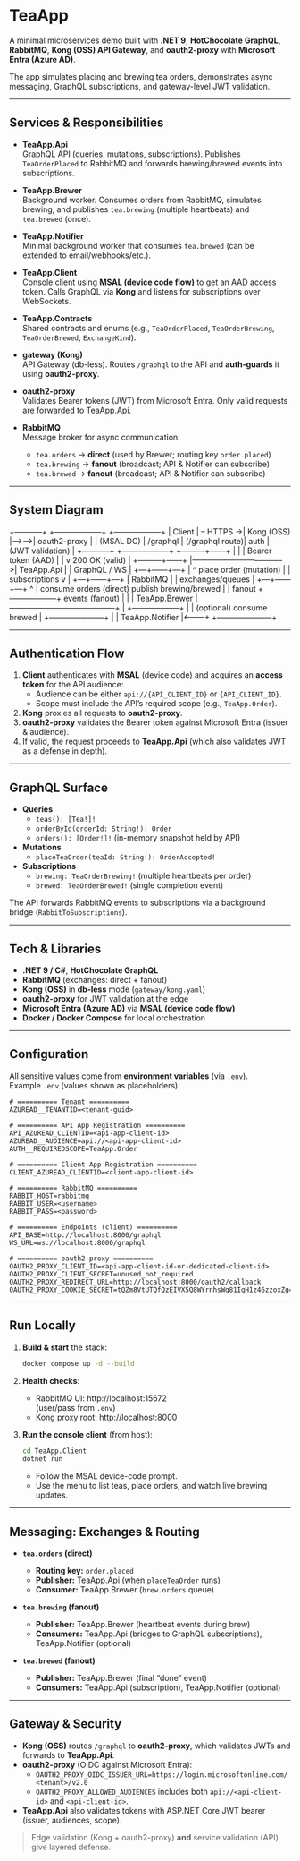 # TeaApp

A minimal microservices demo built with **.NET 9**, **HotChocolate GraphQL**, **RabbitMQ**, **Kong (OSS) API Gateway**, and **oauth2-proxy** with **Microsoft Entra (Azure AD)**.

The app simulates placing and brewing tea orders, demonstrates async messaging, GraphQL subscriptions, and gateway-level JWT validation.

---

## Services & Responsibilities

- **TeaApp.Api**  
  GraphQL API (queries, mutations, subscriptions). Publishes `TeaOrderPlaced` to RabbitMQ and forwards brewing/brewed events into subscriptions.

- **TeaApp.Brewer**  
  Background worker. Consumes orders from RabbitMQ, simulates brewing, and publishes `tea.brewing` (multiple heartbeats) and `tea.brewed` (once).

- **TeaApp.Notifier**  
  Minimal background worker that consumes `tea.brewed` (can be extended to email/webhooks/etc.).

- **TeaApp.Client**  
  Console client using **MSAL (device code flow)** to get an AAD access token. Calls GraphQL via **Kong** and listens for subscriptions over WebSockets.

- **TeaApp.Contracts**  
  Shared contracts and enums (e.g., `TeaOrderPlaced`, `TeaOrderBrewing`, `TeaOrderBrewed`, `ExchangeKind`).

- **gateway (Kong)**  
  API Gateway (db-less). Routes `/graphql` to the API and **auth-guards** it using **oauth2-proxy**.

- **oauth2-proxy**  
  Validates Bearer tokens (JWT) from Microsoft Entra. Only valid requests are forwarded to TeaApp.Api.

- **RabbitMQ**  
  Message broker for async communication:
  - `tea.orders` → **direct** (used by Brewer; routing key `order.placed`)
  - `tea.brewing` → **fanout** (broadcast; API & Notifier can subscribe)
  - `tea.brewed`  → **fanout** (broadcast; API & Notifier can subscribe)

---

## System Diagram
+———–+            +——————+          +——————+
|  Client   | – HTTPS ->|     Kong (OSS)   |—>—–>|  oauth2-proxy    |
| (MSAL DC) |  /graphql  |  (/graphql route)|  auth    | (JWT validation) |
+———–+            +——————+          +———+––––+
|                                                         |
|  Bearer token (AAD)                                     |
|                                                         v  200 OK (valid)
|                                               +———+––––+
|–––––––––––––––––––––––>|   TeaApp.Api     |
|  GraphQL / WS    |
+––+––––+––+
|        ^
place order (mutation)                                  |        | subscriptions
v        |
+––+––––+––+
|   RabbitMQ       |
| exchanges/queues |
+––+––––+––+
^        |
consume orders (direct)     publish brewing/brewed     |        | fanout
+——————+              events (fanout)            |        |
|  TeaApp.Brewer   |—————————————–+        |
+——————+                                                  |
|
(optional) consume brewed  |
+———————+        |
|   TeaApp.Notifier   |<—––+
+———————+

---

## Authentication Flow

1. **Client** authenticates with **MSAL** (device code) and acquires an **access token** for the API audience:
   - Audience can be either `api://{API_CLIENT_ID}` or `{API_CLIENT_ID}`.
   - Scope must include the API’s required scope (e.g., `TeaApp.Order`).
2. **Kong** proxies all requests to **oauth2-proxy**.
3. **oauth2-proxy** validates the Bearer token against Microsoft Entra (issuer & audience).
4. If valid, the request proceeds to **TeaApp.Api** (which also validates JWT as a defense in depth).

---

## GraphQL Surface

- **Queries**
  - `teas(): [Tea!]!`
  - `orderById(orderId: String!): Order`
  - `orders(): [Order!]!` (in-memory snapshot held by API)
- **Mutations**
  - `placeTeaOrder(teaId: String!): OrderAccepted!`
- **Subscriptions**
  - `brewing: TeaOrderBrewing!` (multiple heartbeats per order)
  - `brewed: TeaOrderBrewed!` (single completion event)

The API forwards RabbitMQ events to subscriptions via a background bridge (`RabbitToSubscriptions`).

---

## Tech & Libraries

- **.NET 9 / C#**, **HotChocolate GraphQL**
- **RabbitMQ** (exchanges: direct + fanout)
- **Kong (OSS)** in **db-less** mode (`gateway/kong.yaml`)
- **oauth2-proxy** for JWT validation at the edge
- **Microsoft Entra (Azure AD)** via **MSAL (device code flow)**
- **Docker / Docker Compose** for local orchestration

---

## Configuration

All sensitive values come from **environment variables** (via `.env`).  
Example `.env` (values shown as placeholders):

```env
# ========== Tenant ==========
AZUREAD__TENANTID=<tenant-guid>

# ========== API App Registration ==========
API_AZUREAD_CLIENTID=<api-app-client-id>
AZUREAD__AUDIENCE=api://<api-app-client-id>
AUTH__REQUIREDSCOPE=TeaApp.Order

# ========== Client App Registration ==========
CLIENT_AZUREAD_CLIENTID=<client-app-client-id>

# ========== RabbitMQ ==========
RABBIT_HOST=rabbitmq
RABBIT_USER=<username>
RABBIT_PASS=<password>

# ========== Endpoints (client) ==========
API_BASE=http://localhost:8000/graphql
WS_URL=ws://localhost:8000/graphql

# ========== oauth2-proxy ==========
OAUTH2_PROXY_CLIENT_ID=<api-app-client-id-or-dedicated-client-id>
OAUTH2_PROXY_CLIENT_SECRET=unused_not_required
OAUTH2_PROXY_REDIRECT_URL=http://localhost:8000/oauth2/callback
OAUTH2_PROXY_COOKIE_SECRET=tQZm8VtUTQfQzEIVX5Q8WYrnhsWq81IqH1z46zzoxZg=
```

---

## Run Locally

1. **Build & start** the stack:
   ```bash
   docker compose up -d --build
   ```

2. **Health checks**:
   - RabbitMQ UI: http://localhost:15672  
     (user/pass from `.env`)
   - Kong proxy root: http://localhost:8000

3. **Run the console client** (from host):
   ```bash
   cd TeaApp.Client
   dotnet run
   ```
   - Follow the MSAL device-code prompt.
   - Use the menu to list teas, place orders, and watch live brewing updates.

---

## Messaging: Exchanges & Routing

- **`tea.orders` (direct)**
  - **Routing key:** `order.placed`
  - **Publisher:** TeaApp.Api (when `placeTeaOrder` runs)
  - **Consumer:** TeaApp.Brewer (`brew.orders` queue)

- **`tea.brewing` (fanout)**
  - **Publisher:** TeaApp.Brewer (heartbeat events during brew)
  - **Consumers:** TeaApp.Api (bridges to GraphQL subscriptions), TeaApp.Notifier (optional)

- **`tea.brewed` (fanout)**
  - **Publisher:** TeaApp.Brewer (final “done” event)
  - **Consumers:** TeaApp.Api (subscription), TeaApp.Notifier (optional)

---

## Gateway & Security

- **Kong (OSS)** routes `/graphql` to **oauth2-proxy**, which validates JWTs and forwards to **TeaApp.Api**.
- **oauth2-proxy** (OIDC against Microsoft Entra):
  - `OAUTH2_PROXY_OIDC_ISSUER_URL=https://login.microsoftonline.com/<tenant>/v2.0`
  - `OAUTH2_PROXY_ALLOWED_AUDIENCES` includes both `api://<api-client-id>` and `<api-client-id>`.
- **TeaApp.Api** also validates tokens with ASP.NET Core JWT bearer (issuer, audiences, scope).

> Edge validation (Kong + oauth2-proxy) **and** service validation (API) give layered defense.
